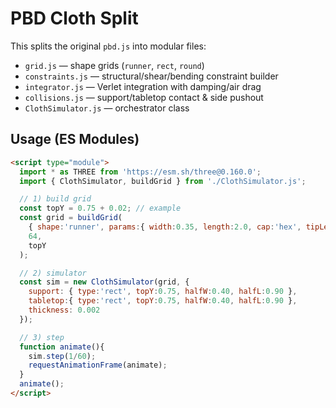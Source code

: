# PBD Cloth Split

This splits the original `pbd.js` into modular files:

- `grid.js` — shape grids (`runner`, `rect`, `round`)
- `constraints.js` — structural/shear/bending constraint builder
- `integrator.js` — Verlet integration with damping/air drag
- `collisions.js` — support/tabletop contact & side pushout
- `ClothSimulator.js` — orchestrator class

## Usage (ES Modules)
```html
<script type="module">
  import * as THREE from 'https://esm.sh/three@0.160.0';
  import { ClothSimulator, buildGrid } from './ClothSimulator.js';

  // 1) build grid
  const topY = 0.75 + 0.02; // example
  const grid = buildGrid(
    { shape:'runner', params:{ width:0.35, length:2.0, cap:'hex', tipLenRatio:0.25 } },
    64,
    topY
  );

  // 2) simulator
  const sim = new ClothSimulator(grid, {
    support: { type:'rect', topY:0.75, halfW:0.40, halfL:0.90 },
    tabletop:{ type:'rect', topY:0.75, halfW:0.40, halfL:0.90 },
    thickness: 0.002
  });

  // 3) step
  function animate(){
    sim.step(1/60);
    requestAnimationFrame(animate);
  }
  animate();
</script>
```